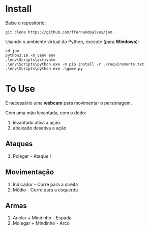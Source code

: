 # Install
Baixe o repositório:
```
git clone https://github.com/ffernandoalves/jam
```
Usando o ambiente virtual do Python, execute (para **Windows**):
```
cd jam
python3.10 -m venv env
.\env\Scripts\activate
.\env\Scripts\python.exe -m pip install -r .\requirements.txt
.\env\Scripts\python.exe .\game.py
```

# To Use
É necessário uma **webcam** para movimentar o personagem.

Com uma mão levantada, com o dedo:
1. levantado ativa a ação
2. abaixado desativa a ação

## Ataques
1. Polegar - Ataque I

## Movimentação
1. Indicador - Corre para a direita
2. Médio - Corre para a esquerda

## Armas
1. Anelar + Mindinho - Espada
2. Molegar + Mindinho - Arco

<!-- ## Ferramentas -->